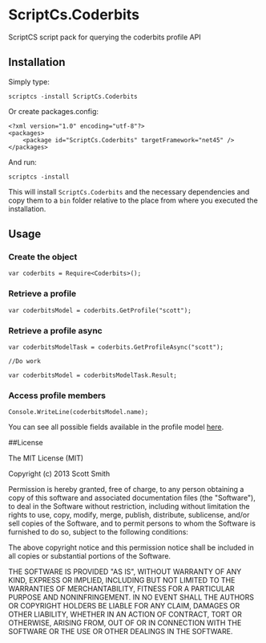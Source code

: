 ScriptCs.Coderbits
==================

ScriptCS script pack for querying the coderbits profile API

## Installation

Simply type:

    scriptcs -install ScriptCs.Coderbits

Or create packages.config:

    <?xml version="1.0" encoding="utf-8"?>
    <packages>
        <package id="ScriptCs.Coderbits" targetFramework="net45" />
    </packages>

And run:

    scriptcs -install
    
This will install `ScriptCs.Coderbits` and the necessary dependencies and copy them to a `bin` folder relative to the place from where you executed the installation.

## Usage

### Create the object

    var coderbits = Require<Coderbits>();

### Retrieve a profile

    var coderbitsModel = coderbits.GetProfile("scott");

### Retrieve a profile async

    var coderbitsModelTask = coderbits.GetProfileAsync("scott");

    //Do work

    var coderbitsModel = coderbitsModelTask.Result;

### Access profile members

    Console.WriteLine(coderbitsModel.name);

You can see all possible fields available in the profile model [here](https://github.com/scottksmith95/ScriptCs.Coderbits/blob/master/src/ScriptCs.Coderbits/CoderbitsModel.cs).

##License

The MIT License (MIT)

Copyright (c) 2013 Scott Smith

Permission is hereby granted, free of charge, to any person obtaining a copy
of this software and associated documentation files (the "Software"), to deal
in the Software without restriction, including without limitation the rights
to use, copy, modify, merge, publish, distribute, sublicense, and/or sell
copies of the Software, and to permit persons to whom the Software is
furnished to do so, subject to the following conditions:

The above copyright notice and this permission notice shall be included in
all copies or substantial portions of the Software.

THE SOFTWARE IS PROVIDED "AS IS", WITHOUT WARRANTY OF ANY KIND, EXPRESS OR
IMPLIED, INCLUDING BUT NOT LIMITED TO THE WARRANTIES OF MERCHANTABILITY,
FITNESS FOR A PARTICULAR PURPOSE AND NONINFRINGEMENT. IN NO EVENT SHALL THE
AUTHORS OR COPYRIGHT HOLDERS BE LIABLE FOR ANY CLAIM, DAMAGES OR OTHER
LIABILITY, WHETHER IN AN ACTION OF CONTRACT, TORT OR OTHERWISE, ARISING FROM,
OUT OF OR IN CONNECTION WITH THE SOFTWARE OR THE USE OR OTHER DEALINGS IN
THE SOFTWARE.